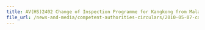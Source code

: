 ```yaml
---
title: AV(HS)2402 Change of Inspection Programme for Kangkong from Malaysia 
file_url: /news-and-media/competent-authorities-circulars/2010-05-07-ca2.pdf
---
```

